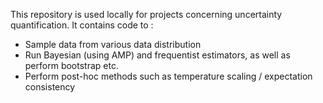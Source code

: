 This repository is used locally for projects concerning uncertainty quantification. It contains code to : 
* Sample data from various data distribution 
* Run Bayesian (using AMP) and frequentist estimators, as well as perform bootstrap etc.
* Perform post-hoc methods such as temperature scaling / expectation consistency